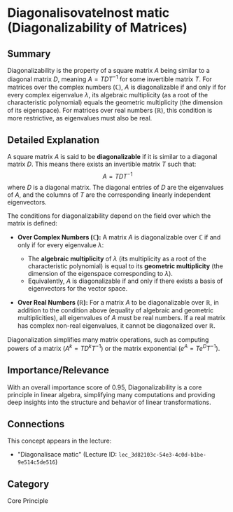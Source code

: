 # Diagonalisovatelnost matic (Diagonalizability of Matrices)

## Summary
Diagonalizability is the property of a square matrix $A$ being similar to a diagonal matrix $D$, meaning $A = T D T^{-1}$ for some invertible matrix $T$. For matrices over the complex numbers ($\mathbb{C}$), $A$ is diagonalizable if and only if for every complex eigenvalue $\lambda$, its algebraic multiplicity (as a root of the characteristic polynomial) equals the geometric multiplicity (the dimension of its eigenspace). For matrices over real numbers ($\mathbb{R}$), this condition is more restrictive, as eigenvalues must also be real.

## Detailed Explanation
A square matrix $A$ is said to be **diagonalizable** if it is similar to a diagonal matrix $D$. This means there exists an invertible matrix $T$ such that:
$$
A = T D T^{-1}
$$
where $D$ is a diagonal matrix. The diagonal entries of $D$ are the eigenvalues of $A$, and the columns of $T$ are the corresponding linearly independent eigenvectors.

The conditions for diagonalizability depend on the field over which the matrix is defined:

*   **Over Complex Numbers ($\mathbb{C}$):** A matrix $A$ is diagonalizable over $\mathbb{C}$ if and only if for every eigenvalue $\lambda$:
    *   The **algebraic multiplicity** of $\lambda$ (its multiplicity as a root of the characteristic polynomial) is equal to its **geometric multiplicity** (the dimension of the eigenspace corresponding to $\lambda$).
    *   Equivalently, $A$ is diagonalizable if and only if there exists a basis of eigenvectors for the vector space.

*   **Over Real Numbers ($\mathbb{R}$):** For a matrix $A$ to be diagonalizable over $\mathbb{R}$, in addition to the condition above (equality of algebraic and geometric multiplicities), all eigenvalues of $A$ must be real numbers. If a real matrix has complex non-real eigenvalues, it cannot be diagonalized over $\mathbb{R}$.

Diagonalization simplifies many matrix operations, such as computing powers of a matrix ($A^k = T D^k T^{-1}$) or the matrix exponential ($e^A = T e^D T^{-1}$).

## Importance/Relevance
With an overall importance score of 0.95, Diagonalizability is a core principle in linear algebra, simplifying many computations and providing deep insights into the structure and behavior of linear transformations.

## Connections
This concept appears in the lecture:
*   "Diagonalisace matic" (Lecture ID: `lec_3d82103c-54e3-4c0d-b1be-9e514c5de516`)

## Category
Core Principle